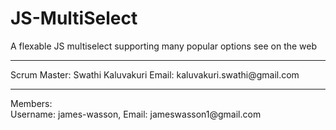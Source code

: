 # JS-MultiSelect
A flexable JS multiselect supporting many popular options see on the web
<hr/>
Scrum Master: Swathi Kaluvakuri 
Email: kaluvakuri.swathi@gmail.com
<hr/>
Members:<br/>
Username: james-wasson, Email: jameswasson1@gmail.com

